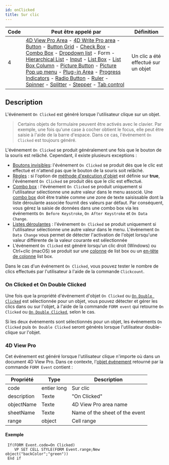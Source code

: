 ```yaml
---
id: onClicked
title: Sur clic
---
```


| Code | Peut être appelé par                                                                                                                                                                                                                                                                                                                                                                                                                                                                                                                                                                                                                                                                                                                                                                                                                                                                                                                                                                                                                                                                                   | Définition                          |
| ---- | ------------------------------------------------------------------------------------------------------------------------------------------------------------------------------------------------------------------------------------------------------------------------------------------------------------------------------------------------------------------------------------------------------------------------------------------------------------------------------------------------------------------------------------------------------------------------------------------------------------------------------------------------------------------------------------------------------------------------------------------------------------------------------------------------------------------------------------------------------------------------------------------------------------------------------------------------------------------------------------------------------------------------------------------------------------------------------------------------------ | ----------------------------------- |
| 4    | [4D View Pro Area](FormObjects/viewProArea_overview.md) - [4D Write Pro area](FormObjects/writeProArea_overview) - [Button](FormObjects/button_overview.md) - [Button Grid](FormObjects/buttonGrid_overview.md) - [Check Box](FormObjects/checkbox_overview.md) - [Combo Box](FormObjects/comboBox_overview.md) - [Dropdown list](FormObjects/dropdownList_Overview.md) - Form - [Hierarchical List](FormObjects/list_overview.md#overview) - [Input](FormObjects/input_overview.md) - [List Box](FormObjects/listbox_overview.md) - [List Box Column](FormObjects/listbox_overview.md#list-box-columns) - [Picture Button](FormObjects/pictureButton_overview.md) - [Picture Pop up menu](FormObjects/picturePopupMenu_overview.md) - [Plug-in Area](FormObjects/pluginArea_overview.md#overview) - [Progress Indicators](FormObjects/progressIndicator.md) - [Radio Button](FormObjects/radio_overview.md) - [Ruler](FormObjects/ruler.md) - [Spinner](FormObjects/spinner.md) - [Splitter](FormObjects/splitters.md) - [Stepper](FormObjects/stepper.md) - [Tab control](FormObjects/tabControl.md) | Un clic a été effectué sur un objet |


## Description

L'événement `On Clicked` est généré lorsque l'utilisateur clique sur un objet.

> Certains objets de formulaire peuvent être activés avec le clavier. Par exemple, une fois qu'une case à cocher obtient le focus, elle peut être saisie à l'aide de la barre d'espace. Dans ce cas, l'événement `On Clicked` est toujours généré.

L'événement `On Clicked` se produit généralement une fois que le bouton de la souris est relâché. Cependant, il existe plusieurs exceptions :

- [Boutons invisibles](FormObjects/properties_Display.md#not-rendered): l'événement `On Clicked` se produit dès que le clic est effectué et n'attend pas que le bouton de la souris soit relâché.
- [Règles](FormObjects/ruler.md) : si l'option de [méthode d'exécution d'objet](FormObjects/properties_Action.md#execute-object-method) est définie sur **true**, l'événement `On Clicked` se produit dès que le clic est effectué.
- [Combo box](FormObjects/comboBox_overview.md) : l'événement `On Clicked` se produit uniquement si l'utilisateur sélectionne une autre valeur dans le menu associé. Une [combo box](FormObjects/comboBox_overview.md) doit être traitée comme une zone de texte saisissable dont la liste déroulante associée fournit des valeurs par défaut. Par conséquent, vous gérez la saisie de données dans une combo box via les événements `On Before Keystroke`, `On After Keystroke` et `On Data Change`.
- [Listes déroulantes](FormObjects/dropdownList_Overview.md) : l'événement `On Clicked` se produit uniquement si l'utilisateur sélectionne une autre valeur dans le menu. L'événement `On Data Change` vous permet de détecter l'activation de l'objet lorsqu'une valeur différente de la valeur courante est sélectionnée
- L'événement `On Clicked` est généré lorsqu'un clic droit (Windows) ou Ctrl+clic (macOS) se produit sur une [colonne](FormObjects/listbox_overview.md#list-box-columns) de list box ou un [en-tête de colonne](FormObjects/listbox_overview.md#list-box-headers) list box.

Dans le cas d'un événement `On Clicked`, vous pouvez tester le nombre de clics effectués par l'utilisateur à l'aide de la commande `Clickcount`.

### On Clicked et On Double Clicked

Une fois que la propriété d'événement d'objet `On Clicked` ou [`On Double Clicked`](onDoubleClicked.md) est sélectionnée pour un objet, vous pouvez détecter et gérer les clics dans ou sur l'objet, à l'aide de la commande `FORM event` qui retourne `On Clicked` ou [`On Double Clicked`](onDoubleClicked.md), selon le cas.

Si les deux événements sont sélectionnés pour un objet, les événements `On Clicked` puis `On Double Clicked` seront générés lorsque l'utilisateur double-clique sur l'objet.

### 4D View Pro

Cet événement est généré lorsque l'utilisateur clique n'importe où dans un document 4D View Pro. Dans ce contexte, l'[objet événement](overview.md#event-object) retourné par la commande `FORM Event` contient :

| Propriété   | Type        | Description                    |
| ----------- | ----------- | ------------------------------ |
| code        | entier long | Sur clic                       |
| description | Texte       | "On Clicked"                   |
| objectName  | Texte       | 4D View Pro area name          |
| sheetName   | Texte       | Name of the sheet of the event |
| range       | object      | Cell range                     |

#### Exemple

```4d
 If(FORM Event.code=On Clicked)
    VP SET CELL STYLE(FORM Event.range;New object("backColor";"green"))
 End if
```